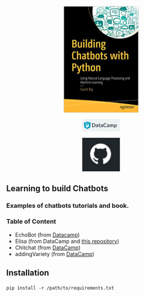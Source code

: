 <p align="center">
<img src = "images/bookBCWP.png" width=200>  <br/> 
<p>

<p align="center">
<img src = "images/datacamp.png" width=100>  <br/> 
<p>

<p align="center">
<img src = "images/github.png" width=100>  <br/> 
<p>



## Learning to build Chatbots
### Examples of chatbots tutorials and book.


### Table of Content
- EchoBot (from [Datacamp](https://campus.datacamp.com/courses/building-chatbots-in-python/chatbots-101?ex=2))
- Elisa (from DataCamp and [this repository](https://github.com/kwpark23/CourseBot/blob/1e07bbfa298b1db05c3160a499eedd48d02bbfae/eliza.py))
- Chitchat (from [DataCamp](https://campus.datacamp.com/courses/building-chatbots-in-python/chatbots-101?ex=5))
- addingVariety (from [DataCamp](https://campus.datacamp.com/courses/building-chatbots-in-python/chatbots-101?ex=6))

## Installation
`pip install -r /path/to/requirements.txt`


